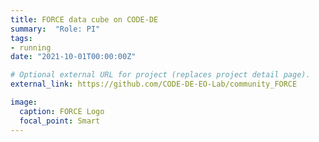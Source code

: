 ```yaml
---
title: FORCE data cube on CODE-DE
summary:  "Role: PI"
tags:
- running
date: "2021-10-01T00:00:00Z"

# Optional external URL for project (replaces project detail page).
external_link: https://github.com/CODE-DE-EO-Lab/community_FORCE

image:
  caption: FORCE Logo
  focal_point: Smart
---
```

